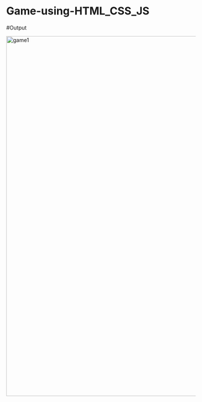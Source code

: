 # Game-using-HTML_CSS_JS

#Output



<img width="960" alt="game1" src="https://user-images.githubusercontent.com/90249532/214021387-3ee42507-73e3-45b2-9832-167c9dc59369.png">
